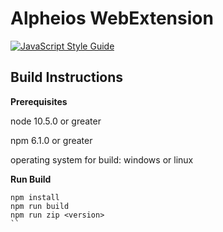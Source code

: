 # Alpheios WebExtension
[![JavaScript Style Guide](https://img.shields.io/badge/code_style-standard-brightgreen.svg)](https://standardjs.com)

## Build Instructions

**Prerequisites**

node 10.5.0 or greater

npm 6.1.0 or greater

operating system for build: windows or linux

**Run Build**
```
npm install
npm run build
npm run zip <version>
``
